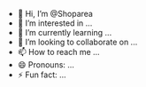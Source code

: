 - 👋 Hi, I’m @Shoparea
- 👀 I’m interested in ...
- 🌱 I’m currently learning ...
- 💞️ I’m looking to collaborate on ...
- 📫 How to reach me ...
- 😄 Pronouns: ...
- ⚡ Fun fact: ...

<!---
Shoparea/Shoparea is a ✨ special ✨ repository because its `README.md` (this file) appears on your GitHub profile.
You can click the Preview link to take a look at your changes.
--->
